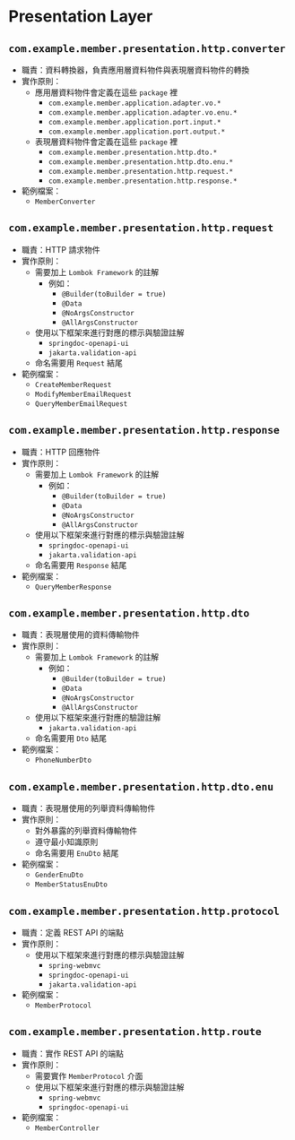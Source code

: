 # Presentation Layer

## `com.example.member.presentation.http.converter`

- 職責：資料轉換器，負責應用層資料物件與表現層資料物件的轉換
- 實作原則：
    - 應用層資料物件會定義在這些 `package` 裡
        - `com.example.member.application.adapter.vo.*`
        - `com.example.member.application.adapter.vo.enu.*`
        - `com.example.member.application.port.input.*`
        - `com.example.member.application.port.output.*`
    - 表現層資料物件會定義在這些 `package` 裡
        - `com.example.member.presentation.http.dto.*`
        - `com.example.member.presentation.http.dto.enu.*`
        - `com.example.member.presentation.http.request.*`
        - `com.example.member.presentation.http.response.*`
- 範例檔案：
    - `MemberConverter`

## `com.example.member.presentation.http.request`

- 職責：HTTP 請求物件
- 實作原則：
    - 需要加上 `Lombok Framework` 的註解
        - 例如：
            - `@Builder(toBuilder = true)`
            - `@Data`
            - `@NoArgsConstructor`
            - `@AllArgsConstructor`
    - 使用以下框架來進行對應的標示與驗證註解
        - `springdoc-openapi-ui`
        - `jakarta.validation-api`
    - 命名需要用 `Request` 結尾
- 範例檔案：
    - `CreateMemberRequest`
    - `ModifyMemberEmailRequest`
    - `QueryMemberEmailRequest`

## `com.example.member.presentation.http.response`

- 職責：HTTP 回應物件
- 實作原則：
    - 需要加上 `Lombok Framework` 的註解
        - 例如：
            - `@Builder(toBuilder = true)`
            - `@Data`
            - `@NoArgsConstructor`
            - `@AllArgsConstructor`
    - 使用以下框架來進行對應的標示與驗證註解
        - `springdoc-openapi-ui`
        - `jakarta.validation-api`
    - 命名需要用 `Response` 結尾
- 範例檔案：
    - `QueryMemberResponse`

## `com.example.member.presentation.http.dto`

- 職責：表現層使用的資料傳輸物件
- 實作原則：
    - 需要加上 `Lombok Framework` 的註解
        - 例如：
            - `@Builder(toBuilder = true)`
            - `@Data`
            - `@NoArgsConstructor`
            - `@AllArgsConstructor`
    - 使用以下框架來進行對應的驗證註解
        - `jakarta.validation-api`
    - 命名需要用 `Dto` 結尾
- 範例檔案：
    - `PhoneNumberDto`

## `com.example.member.presentation.http.dto.enu`

- 職責：表現層使用的列舉資料傳輸物件
- 實作原則：
    - 對外暴露的列舉資料傳輸物件
    - 遵守最小知識原則
    - 命名需要用 `EnuDto` 結尾
- 範例檔案：
    - `GenderEnuDto`
    - `MemberStatusEnuDto`

## `com.example.member.presentation.http.protocol`

- 職責：定義 REST API 的端點
- 實作原則：
    - 使用以下框架來進行對應的標示與驗證註解
        - `spring-webmvc`
        - `springdoc-openapi-ui`
        - `jakarta.validation-api`
- 範例檔案：
    - `MemberProtocol`

## `com.example.member.presentation.http.route`

- 職責：實作 REST API 的端點
- 實作原則：
    - 需要實作 `MemberProtocol` 介面
    - 使用以下框架來進行對應的標示與驗證註解
        - `spring-webmvc`
        - `springdoc-openapi-ui`
- 範例檔案：
    - `MemberController`
